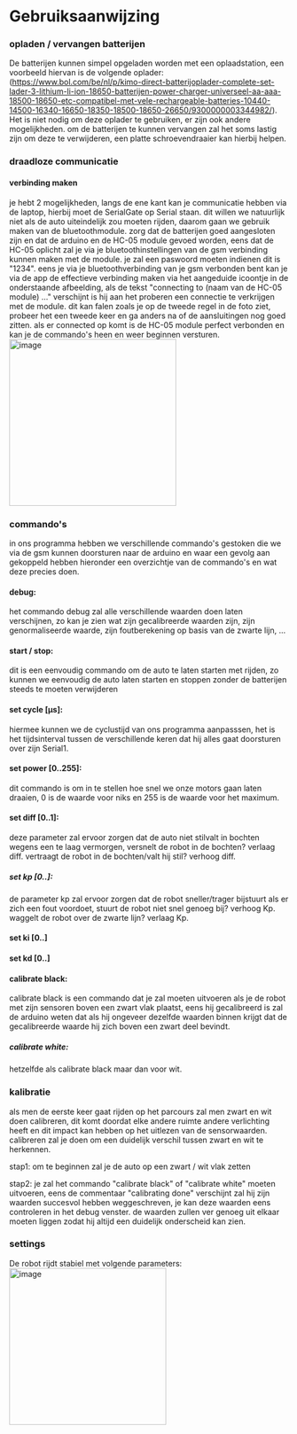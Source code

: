 # Gebruiksaanwijzing

### opladen / vervangen batterijen
De batterijen kunnen simpel opgeladen worden met een oplaadstation, een voorbeeld hiervan is de volgende oplader: (https://www.bol.com/be/nl/p/kimo-direct-batterijoplader-complete-set-lader-3-lithium-li-ion-18650-batterijen-power-charger-universeel-aa-aaa-18500-18650-etc-compatibel-met-vele-rechargeable-batteries-10440-14500-16340-16650-18350-18500-18650-26650/9300000003344982/). Het is niet nodig om deze oplader te gebruiken, er zijn ook andere mogelijkheden. om de batterijen te kunnen vervangen zal het soms lastig zijn om deze te verwijderen, een platte schroevendraaier kan hierbij helpen. 

### draadloze communicatie
#### verbinding maken
je hebt 2 mogelijkheden, langs de ene kant kan je communicatie hebben via de laptop, hierbij moet de SerialGate op Serial staan. dit willen we natuurlijk niet als de auto uiteindelijk zou moeten rijden, daarom gaan we gebruik maken van de bluetoothmodule. zorg dat de batterijen goed aangesloten zijn en dat de arduino en de HC-05 module gevoed worden, eens dat de HC-05 oplicht zal je via je bluetoothinstellingen van de gsm verbinding kunnen maken met de module. je zal een paswoord moeten indienen dit is "1234".
eens je via je bluetoothverbinding van je gsm verbonden bent kan je via de app de effectieve verbinding maken via het aangeduide icoontje in de onderstaande afbeelding, als de tekst "connecting to (naam van de HC-05 module) ..." verschijnt is hij aan het proberen een connectie te verkrijgen met de module. dit kan falen zoals je op de tweede regel in de foto ziet, probeer het een tweede keer en ga anders na of de aansluitingen nog goed zitten. als er connected op komt is de HC-05 module perfect verbonden en kan je de commando's heen en weer beginnen versturen.
<img width="301" alt="image" src="https://github.com/DriesRobberecht/Linefollower/assets/146742569/10c27541-0e49-42b3-a3a0-0fddf3ff37f7">

### commando's
in ons programma hebben we verschillende commando's gestoken die we via de gsm kunnen doorsturen naar de arduino en waar een gevolg aan gekoppeld hebben hieronder een overzichtje van de commando's en wat deze precies doen.
#### debug: 
het commando debug zal alle verschillende waarden doen laten verschijnen, zo kan je zien wat zijn gecalibreerde waarden zijn, zijn genormaliseerde waarde, zijn foutberekening op basis van de zwarte lijn, ...
#### start / stop:
dit is een eenvoudig commando om de auto te laten starten met rijden, zo kunnen we eenvoudig de auto laten starten en stoppen zonder de batterijen steeds te moeten verwijderen 
#### set cycle [µs]:
hiermee kunnen we de cyclustijd van ons programma aanpasssen, het is het tijdsinterval tussen de verschillende keren dat hij alles gaat doorsturen over zijn Serial1.
#### set power [0..255]:
dit commando is om in te stellen hoe snel we onze motors gaan laten draaien, 0 is de waarde voor niks en 255 is de waarde voor het maximum. 
#### set diff [0..1]:
deze parameter zal ervoor zorgen dat de auto niet stilvalt in bochten wegens een te laag vermorgen, versnelt de robot in de bochten? verlaag diff. vertraagt de robot in de bochten/valt hij stil? verhoog diff.
##### set kp [0..]:
de parameter kp zal ervoor zorgen dat de robot sneller/trager bijstuurt als er zich een fout voordoet, stuurt de robot niet snel genoeg bij? verhoog Kp. waggelt de robot over de zwarte lijn? verlaag Kp.
#### set ki [0..]  
#### set kd [0..]  
#### calibrate black:
calibrate black is een commando dat je zal moeten uitvoeren als je de robot met zijn sensoren boven een zwart vlak plaatst, eens hij gecalibreerd is zal de arduino weten dat als hij ongeveer dezelfde waarden binnen krijgt dat de gecalibreerde waarde hij zich boven een zwart deel bevindt.
##### calibrate white:
hetzelfde als calibrate black maar dan voor wit.

### kalibratie
als men de eerste keer gaat rijden op het parcours zal men zwart en wit doen calibreren, dit komt doordat elke andere ruimte andere verlichting heeft en dit impact kan hebben op het uitlezen van de sensorwaarden. calibreren zal je doen om een duidelijk verschil tussen zwart en wit te herkennen.

stap1: om te beginnen zal je de auto op een zwart / wit vlak zetten

stap2: je zal het commando "calibrate black" of "calibrate white" moeten uitvoeren, eens de commentaar "calibrating done" verschijnt zal hij zijn waarden succesvol hebben weggeschreven, je kan deze waarden eens controleren in het debug venster. de waarden zullen ver genoeg uit elkaar moeten liggen zodat hij altijd een duidelijk onderscheid kan zien.

### settings
De robot rijdt stabiel met volgende parameters:  
<img width="283" alt="image" src="https://github.com/DriesRobberecht/Linefollower/assets/146742569/e9e9e944-e7cc-4bd5-80bb-99d99fa256b1">
